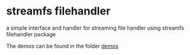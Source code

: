 # streamfs filehandler
a simple interface and handler for streaming file handler using streamfs filehandler package

The demos can be found in the folder [demos](https://github.com/ganeshkbhat/filehandler/tree/main/demos)

